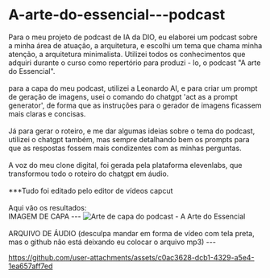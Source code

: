 # A-arte-do-essencial---podcast

Para o meu projeto de podcast de IA da DIO, eu elaborei um podcast sobre a minha área de atuação, a arquitetura, e escolhi um tema que chama minha atenção, a arquitetura minimalista.
Utilizei todos os conhecimentos que adquiri durante o curso como repertório para produzi - lo, o podcast "A arte do Essencial".<br>
<br> 
para a capa do meu podcast, utilizei a Leonardo AI, e para criar um prompt de geração de imagens, usei o comando do chatgpt 'act as a prompt generator', de forma que as instruções para o gerador de imagens ficassem mais claras e concisas.<br>
<br>
Já para gerar o roteiro, e me dar algumas ideias sobre o tema do podcast, utilizei o chatgpt também, mas sempre detalhando bem os prompts para que as respostas fossem mais condizentes com as minhas perguntas.<br>
<br>
A voz do meu clone digital, foi gerada pela plataforma elevenlabs, que transformou todo o roteiro do chatgpt em áudio.<br> 
<br>
***Tudo foi editado pelo editor de vídeos capcut <br>
<br>
Aqui vão os resultados:<br>
IMAGEM DE CAPA --- ![Arte de capa do podcast - A Arte do Essencial](https://github.com/user-attachments/assets/b986e12a-bff3-4f86-8923-b68125f78a22) <br>
<br>
ARQUIVO DE ÁUDIO (desculpa mandar em forma de vídeo com tela preta, mas o github não está deixando eu colocar o arquivo mp3) ---<br>

https://github.com/user-attachments/assets/c0ac3628-dcb1-4329-a5e4-1ea657aff7ed


